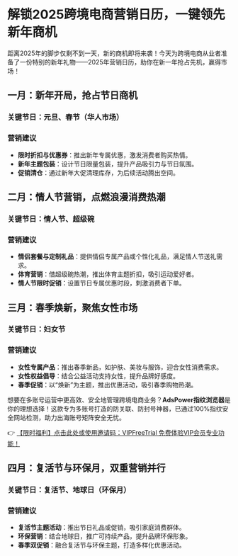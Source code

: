 # 解锁2025跨境电商营销日历，一键领先新年商机

距离2025年的脚步仅剩不到一天，新的商机即将来袭！今天为跨境电商从业者准备了一份特别的新年礼物——2025年营销日历，助你在新一年抢占先机，赢得市场！

## 一月：新年开局，抢占节日商机

### 关键节日：元旦、春节（华人市场）

### 营销建议

- **限时折扣与优惠券**：推出新年专属优惠，激发消费者购买热情。
- **新年主题包装**：设计节日限量包装，提升产品吸引力与节日氛围。
- **促销清仓**：通过新年大促清理库存，为后续活动腾出空间。

## 二月：情人节营销，点燃浪漫消费热潮

### 关键节日：情人节、超级碗

### 营销建议

- **情侣套餐与定制礼品**：提供情侣专属产品或个性化礼品，满足情人节送礼需求。
- **体育营销**：借超级碗热潮，推出体育主题折扣，吸引运动爱好者。
- **情人节限时促销**：设置节日专属优惠时段，刺激消费者下单。

## 三月：春季焕新，聚焦女性市场

### 关键节日：妇女节

### 营销建议

- **女性专属产品**：推出春季新品，如护肤、美妆与服饰，迎合女性消费需求。
- **女性权益倡导**：结合公益活动支持女性，提升品牌好感度。
- **春季促销**：以“焕新”为主题，推出优惠活动，吸引春季购物热潮。

想要在多账号运营中更高效、安全地管理跨境电商业务？**AdsPower指纹浏览器**是你的理想选择！这款专为多账号打造的防关联、防封号神器，已通过100%指纹安全网站检测，助力出海账号矩阵安全无忧。

👉 [【限时福利】点击此处或使用邀请码：VIPFreeTrial 免费体验VIP会员专业功能！](https://bit.ly/adspower_free)

## 四月：复活节与环保月，双重营销并行

### 关键节日：复活节、地球日（环保月）

### 营销建议

- **复活节主题活动**：推出节日礼品或促销，吸引家庭消费群体。
- **环保营销**：结合地球日，推广可持续产品，提升品牌环保形象。
- **春季双促销**：融合复活节与环保主题，打造多样化优惠活动。